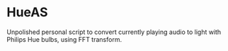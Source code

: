 # HueAS

Unpolished personal script to convert currently playing audio to light with Philips Hue bulbs, using FFT transform.
